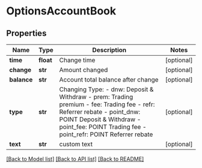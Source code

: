 # OptionsAccountBook

## Properties
Name | Type | Description | Notes
------------ | ------------- | ------------- | -------------
**time** | **float** | Change time | [optional] 
**change** | **str** | Amount changed | [optional] 
**balance** | **str** | Account total balance after change | [optional] 
**type** | **str** | Changing Type: - dnw: Deposit &amp; Withdraw - prem: Trading premium - fee: Trading fee - refr: Referrer rebate - point_dnw: POINT Deposit &amp; Withdraw - point_fee: POINT Trading fee - point_refr: POINT Referrer rebate | [optional] 
**text** | **str** | custom text | [optional] 

[[Back to Model list]](../README.md#documentation-for-models) [[Back to API list]](../README.md#documentation-for-api-endpoints) [[Back to README]](../README.md)


